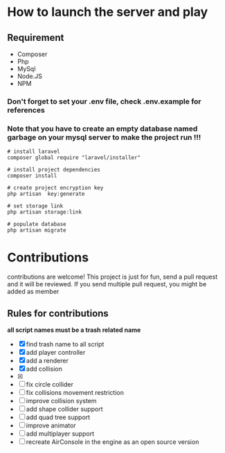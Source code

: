 # How to launch the server and play

## Requirement
- Composer
- Php
- MySql
- Node.JS
- NPM

### Don't forget to set your .env file, check .env.example for references

### Note that you have to create an empty database named garbage on your mysql server to make the project run !!!

```shell
# install laravel
composer global require "laravel/installer"

# install project dependencies
composer install

# create project encryption key
php artisan  key:generate

# set storage link
php artisan storage:link

# populate database
php artisan migrate
```


# Contributions

contributions are welcome! This project is just for fun, send a pull request and it will be reviewed. If you send multiple pull request, you might be added as member

## Rules for contributions

**all script names must be a trash related name**

* [x] find trash name to all script
* [x] add player controller
* [x] add a renderer
* [x] add collision 
* [x]
* [ ] fix circle collider
* [ ] fix collisions movement restriction
* [ ]  improve collision system
* [ ] add shape collider support
* [ ] add quad tree support
* [ ] improve animator
* [ ] add multiplayer support
* [ ] recreate AirConsole in the engine as an open source version